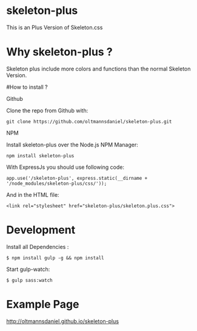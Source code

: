 # skeleton-plus
This is an Plus Version of Skeleton.css


# Why skeleton-plus ?
Skeleton plus include more colors and functions than the normal Skeleton Version.


#How to install ?

Github

  Clone the repo from Github with:

  `git clone https://github.com/oltmannsdaniel/skeleton-plus.git`

NPM

  Install skeleton-plus over the Node.js NPM Manager:

  `npm install skeleton-plus`

  With ExpressJs you should use following code:

  `app.use('/skeleton-plus', express.static(__dirname + '/node_modules/skeleton-plus/css/'));`

  And in the HTML file:

  `<link rel="stylesheet" href="skeleton-plus/skeleton.plus.css">`


# Development

Install all Dependencies :

`$ npm install gulp -g && npm install`

Start gulp-watch:

`$ gulp sass:watch`

# Example Page
http://oltmannsdaniel.github.io/skeleton-plus
